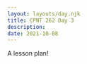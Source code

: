 ```yaml
---
layout: layouts/day.njk
title: CPNT 262 Day 3
description: 
date: 2021-10-08
---
```


A lesson plan!